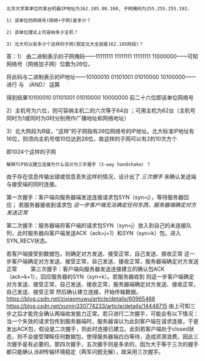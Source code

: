 ```
北京大学某单位的某台机器IP地址为162.105.80.160, 子网掩码为255.255.255.192，

1) 该单位的网络号(网络+子网)是多少？

2) 该单位理论上可容纳多少主机？

3) 北大可以有多少个这样的子网(假定北大全部是162.105网段)？
```
答：1） 由二进制表示的子网掩码——11111111 11111111 11111111 11000000——可知网络号（网络加子网）位数为26位，

将此码与二进制表示的IP地址——10100010 01101001 01010000 10100000——进行 与 *（AND）* 运算

得到结果10100010 01101001 01010000 10000000 前二十六位即该单位网络号

2）主机号为六位，则可容纳主机二的六次等于64台  ；可用主机为62台（主机号同时为1或同时为0时分别用作广播地址和网络地址）

3）北大网段为B级，“这样”的子网指有26位网络号的IP地址。北大标准IP地址有16位，则须向主机号借10位达到26位，故这样的子网可以有2的10次方个

即1024个这样的子网

```
解释TCP协议建立连接为什么设计为三步握手（3-way handshake）？
```

由于存在信息传输出错或信息丢失这样的情况，设计出了 *三次握手* 来确认发送端与接受端的同时连接。

第一次握手：客户端向服务器端发送连接请求包SYN（syn=j），等待服务器回应； 若服务器接收到请求包 *这一步客户端无法确定任何东西，服务器端确定对方发送正常*

第二次握手：服务器端将客户端的请求包SYN（syn=j）放入到自己的未连接队列，此时服务器向客户端发送ACK（ack=j+1）和SYN（syn=k）包，进入SYN_RECV状态。
     
   若客户端接受到数据包，则确定对方发送、接受正常，自己发送、接收正常
   这一步客户端确定对方发送、接受正常，自己发送、接收正常，服务器端确定对方发送正常
　　
第三次握手：客户端向服务器发送连接建立的确认包ACK（ack=k+1），回应服务器的SYN（syn=k）。若服务器收到
    则这一步客户端确定对方发送、接受正常，自己发送、接收正常，服务器端确定对方发送、接收正常，自己发送、接受正常
    然后确认建立连接，开始传输数据。https://blog.csdn.net/zixiaomuwu/article/details/60965466
    https://blog.csdn.net/xumin330774233/article/details/14448715
由上可知三步之后才能完全确认两端收发能力正常。若只进行二次握手，可能会有以下情况：当一个失效的请求包传到服务器端时，服务器误以为此刻客户端在请求连接，于是发出ACK包，假设是二次握手，则此时连接已建立。此刻若客户端处于closed状态，则不会接受理睬任何数据包，使得服务器端白白等待，造成资源浪费。因此三次握手是有必要的。那四次握手，五次握手则是多余的，因为大于等于三次的握手都只能确认*当前*传输环境稳定（两军问题无解），故采用三次握手。

